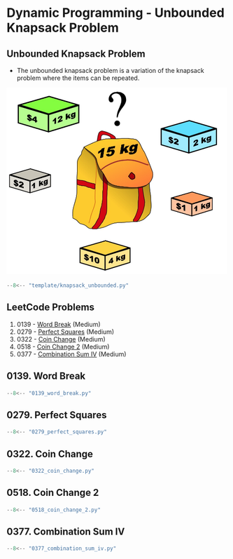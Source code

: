 # Dynamic Programming - Unbounded Knapsack Problem

## Unbounded Knapsack Problem

- The unbounded knapsack problem is a variation of the knapsack problem where the items can be repeated.

![knapsack01](imgs/knapsack01.jpg)

```python linenums="1"
--8<-- "template/knapsack_unbounded.py"
```

## LeetCode Problems

1. 0139 - [Word Break](https://leetcode.com/problems/word-break/) (Medium)
2. 0279 - [Perfect Squares](https://leetcode.com/problems/perfect-squares/) (Medium)
3. 0322 - [Coin Change](https://leetcode.com/problems/coin-change/) (Medium)
4. 0518 - [Coin Change 2](https://leetcode.com/problems/coin-change-2/) (Medium)
5. 0377 - [Combination Sum IV](https://leetcode.com/problems/combination-sum-iv/) (Medium)

## 0139. Word Break

```python linenums="1"
--8<-- "0139_word_break.py"
```

## 0279. Perfect Squares

```python linenums="1"
--8<-- "0279_perfect_squares.py"
```

## 0322. Coin Change

```python linenums="1"
--8<-- "0322_coin_change.py"
```

## 0518. Coin Change 2

```python linenums="1"
--8<-- "0518_coin_change_2.py"
```

## 0377. Combination Sum IV

```python linenums="1"
--8<-- "0377_combination_sum_iv.py"
```
